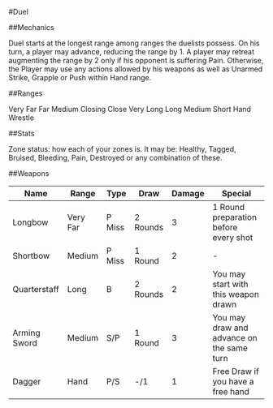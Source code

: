 #Duel

##Mechanics

Duel starts at the longest range among ranges the duelists possess. On his turn, a player may advance, reducing the range by 1. A player may retreat augmenting the range by 2 only if his opponent is suffering Pain.
Otherwise, the Player may use any actions allowed by his weapons as well as Unarmed Strike, Grapple or Push within Hand range.

##Ranges

Very Far
Far
Medium
Closing
Close
Very Long
Long
Medium
Short
Hand
Wrestle

##Stats

Zone status: how each of your zones is. It may be: Healthy, Tagged, Bruised, Bleeding, Pain, Destroyed or any combination of these.


##Weapons

| Name         | Range    | Type   | Draw     | Damage | Special                               |
| ----         | -----    | ----   | ----     | ------ | -------                               |
| Longbow      | Very Far | P Miss | 2 Rounds | 3      | 1 Round preparation before every shot |
| Shortbow     | Medium   | P Miss | 1 Round  | 2      | -                                     |
| Quarterstaff | Long     | B      | 2 Rounds | 2      | You may start with this weapon drawn  |
| Arming Sword | Medium | S/P | 1 Round | 3 | You may draw and advance on the same turn |
| Dagger       | Hand     | P/S    | -/1      | 1      | Free Draw if you have a free hand     |
